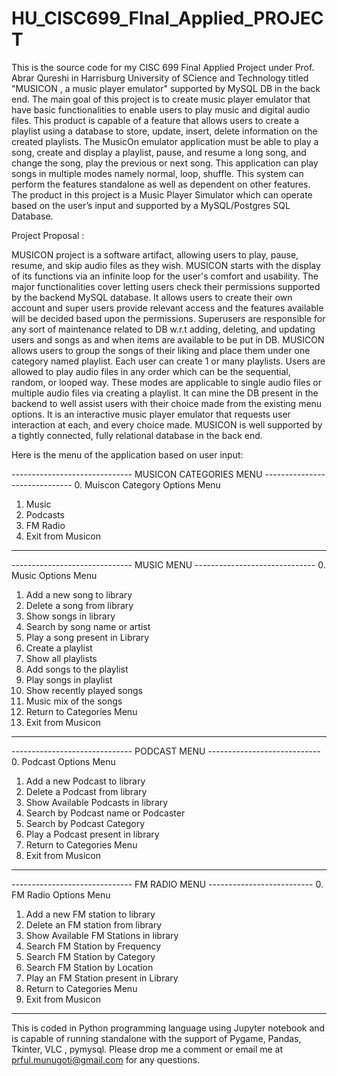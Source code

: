 # HU_CISC699_FInal_Applied_PROJECT

This is the source code for my CISC 699 Final Applied Project under Prof. Abrar Qureshi in Harrisburg University of SCience and Technology titled "MUSICON , a music player emulator" supported by MySQL DB in the back end.  The main goal of this project is to create music player emulator that have basic functionalities to enable users to play music and digital audio files. This product is capable of a feature that allows users to create a playlist using a database to store, update, insert, delete information on the created playlists. The MusicOn emulator application must be able to play a song, create and display a playlist, pause, and resume a long song, and change the song, play the previous or next song. This application can play songs in multiple modes namely normal, loop, shuffle. This system can perform the features standalone as well as dependent on other features. 
The product in this project is a Music Player Simulator which can operate based on the user’s input and supported by a MySQL/Postgres SQL Database.

Project Proposal : 

MUSICON project is a software artifact, allowing users to play, pause, resume, and skip audio files as they wish. MUSICON starts with the display of its functions via an infinite loop for the user's comfort and usability. The major functionalities cover letting users check their permissions supported by the backend MySQL database. It allows users to create their own account and super users provide relevant access and the features available will be decided based upon the permissions. Superusers are responsible for any sort of maintenance related to DB w.r.t adding, deleting, and updating users and songs as and when items are available to be put in DB. MUSICON allows users to group the songs of their liking and place them under one category named playlist. Each user can create 1 or many playlists. Users are allowed to play audio files in any order which can be the sequential, random, or looped way. These modes are applicable to single audio files or multiple audio files via creating a playlist. It can mine the DB present in the backend to well assist users with their choice made from the existing menu options. It is an interactive music player emulator that requests user interaction at each, and every choice made. MUSICON is well supported by a tightly connected, fully relational database in the back end.

Here is the menu of the application based on user input: 

------------------------------ MUSICON CATEGORIES MENU ------------------------------
0.  Muiscon Category Options Menu
1.  Music
2.  Podcasts
3.  FM Radio
4.  Exit from Musicon
-------------------------------------------------------------------------------------
------------------------------ MUSIC MENU ------------------------------
0.  Music Options Menu
1.  Add a new song to library
2.  Delete a song from library
3.  Show songs in library
4.  Search by song name or artist
5.  Play a song present in Library
6.  Create a playlist
7.  Show all playlists
8.  Add songs to the playlist
9.  Play songs in playlist
10. Show recently played songs
11. Music mix of the songs
12. Return to Categories Menu
13. Exit from Musicon
------------------------------------------------------------------------

------------------------------ PODCAST MENU ----------------------------
0.  Podcast Options Menu
1.  Add a new Podcast to library
2.  Delete a Podcast from library
3.  Show Available Podcasts in library
4.  Search by Podcast name or Podcaster
5.  Search by Podcast Category
6.  Play a Podcast present in library
7.  Return to Categories Menu
8.  Exit from Musicon
-----------------------------------------------------------------------

------------------------------ FM RADIO MENU --------------------------
0.  FM Radio Options Menu
1.  Add a new FM station to library
2.  Delete an FM station from library
3.  Show Available FM Stations in library
4.  Search FM Station by Frequency
5.  Search FM Station by Category
6.  Search FM Station by Location
7.  Play an FM Station present in Library
8.  Return to Categories Menu
9.  Exit from Musicon
----------------------------------------------------------------------

This is coded in Python programming language using Jupyter notebook and is capable of running standalone with the support of Pygame, Pandas, Tkinter, VLC , pymysql. Please drop me a comment or email me at prful.munugoti@gmail.com for any questions.

